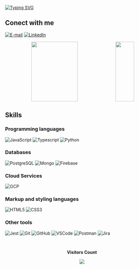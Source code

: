 [![Typing SVG](https://readme-typing-svg.herokuapp.com?font=Fira+Code&pause=1000&color=BE2DCF&width=435&lines=Hi+there!+My+name+is+Lucas+Rocha+;I'm+23+years+old;I'm+from+Brazil;Graduated+in+Information+Systems;Be+welcome!+%3Acomputer%3A)](https://git.io/typing-svg)
 
## Conect with me
[![E-mail](https://img.shields.io/badge/-Email-000?style=for-the-badge&logo=gmail&logoColor=BE2DCF)](mailto:lucasrocha.0822@gmail.com)
[![LinkedIn](https://img.shields.io/badge/-LinkedIn-000?style=for-the-badge&logo=linkedin&logoColor=BE2DCF)](https://www.linkedin.com/in/lucas-rocha729/)


<div align="center">  
  <img width="55%" height="195px" src="https://github-readme-stats.vercel.app/api?username=lucasrocha729&theme=transparent&bg_color=000&border_color=BE2DCF&show_icons=true&icon_color=BE2DCF&title_color=BE2DCF&text_color=FFF" /> 
  <img width="35%" height="195px" src="https://github-readme-stats-git-masterrstaa-rickstaa.vercel.app/api/top-langs/?username=lucasrocha729&layout=compact&bg_color=000&border_color=BE2DCF&title_color=BE2DCF&text_color=FFF" />
</div>

  ## Skills  
### Programming languages
![JavaScript](https://img.shields.io/badge/JavaScript-000?style=for-the-badge&logo=javascript)
![Typescript](https://img.shields.io/badge/TypeScript-007ACC?style=for-the-badge&logo=typescript&logoColor=white)
![Python](https://img.shields.io/badge/Python-000?style=for-the-badge&logo=python)

### Databases

![PostgreSQL](https://img.shields.io/badge/PostgreSQL-316192?style=for-the-badge&logo=postgresql&logoColor=white)
![Mongo](https://img.shields.io/badge/MongoDB-4EA94B?style=for-the-badge&logo=mongodb&logoColor=white)
![Firebase](https://img.shields.io/badge/Firebase-039BE5?style=for-the-badge&logo=Firebase&logoColor=white)

### Cloud Services
![GCP](https://img.shields.io/badge/Google_Cloud-4285F4?style=for-the-badge&logo=google-cloud&logoColor=white)

### Markup and styling languages
![HTML5](https://img.shields.io/badge/HTML5-000?style=for-the-badge&logo=html5)
![CSS3](https://img.shields.io/badge/CSS3-000?style=for-the-badge&logo=css3&logoColor=264CE4)

### Other tools
![Jest](https://img.shields.io/badge/Jest-323330?style=for-the-badge&logo=Jest&logoColor=white)
![Git](https://img.shields.io/badge/git-%23F05033.svg?style=for-the-badge&logo=git&logoColor=white)
![GitHub](https://img.shields.io/badge/github-%23121011.svg?style=for-the-badge&logo=github&logoColor=white) 
![VSCode](https://img.shields.io/badge/Visual_Studio_Code-0078D4?style=for-the-badge&logo=visual%20studio%20code&logoColor=white)
![Postman](https://img.shields.io/badge/Postman-FF6C37?style=for-the-badge&logo=postman&logoColor=white)
![Jira](https://img.shields.io/badge/Jira-0052CC?style=for-the-badge&logo=Jira&logoColor=white)

<div align="center">
<br><p align="centre"><b>Visitors Count</b></p>  
<p align="center"><img align="center" src="https://profile-counter.glitch.me/{lucasrocha729}/count.svg"/></p> 
<br>
</div>